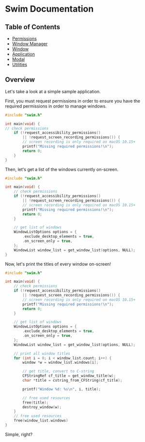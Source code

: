# Swim Documentation

## Table of Contents
- [Permissions](https://github.com/y-mx-b/swim/blob/master/docs/Permissions.md)
- [Window Manager](https://github.com/y-mx-b/swim/blob/master/docs/Window%20Manager.md)
- [Window](https://github.com/y-mx-b/swim/blob/master/docs/Window.md)
- [Application](https://github.com/y-mx-b/swim/blob/master/docs/Application.md)
- [Modal](https://github.com/y-mx-b/swim/blob/master/docs/Modal.md)
- [Utilities](https://github.com/y-mx-b/swim/blob/master/docs/Utilities.md)

## Overview

Let's take a look at a simple sample application.

First, you must request permissions in order to ensure you have
the required permissions in order to manage windows.

```C
#include "swim.h"

int main(void) {
// check permissions
    if (!request_accessibility_permissions()
        || !request_screen_recording_permissions()) {
        // screen recording is only required on macOS 10.15+
        printf("Missing required permissions!\n");
        return 0;
    }
}
```

Then, let's get a list of the windows currently on-screen.

```C
#include "swim.h"

int main(void) {
    // check permissions
    if (!request_accessibility_permissions()
        || !request_screen_recording_permissions()) {
        // screen recording is only required on macOS 10.15+
        printf("Missing required permissions!\n");
        return 0;
    }

    // get list of windows
    WindowListOptions options = {
        .exclude_desktop_elements = true,
        .on_screen_only = true,
    };
    WindowList window_list = get_window_list(options, NULL);
}
```

Now, let's print the titles of every window on-screen!

```C
#include "swim.h"

int main(void) {
    // check permissions
    if (!request_accessibility_permissions()
        || !request_screen_recording_permissions()) {
        // screen recording is only required on macOS 10.15+
        printf("Missing required permissions!\n");
        return 0;
    }

    // get list of windows
    WindowListOptions options = {
        .exclude_desktop_elements = true,
        .on_screen_only = true,
    };
    WindowList window_list = get_window_list(options, NULL);

    // print all window titles
    for (int i = 0; i < window_list.count; i++) {
        window *w = window_list.windows[i];

        // get title, convert to C-string
        CFStringRef cf_title = get_window_title(w);
        char *title = cstring_from_CFString(cf_title);

        printf("Window %d: %s\n", i, title);

        // free used resources
        free(title);
        destroy_window(w);
    }
    // free used resources
    free(window_list.windows)
}
```

Simple, right?
